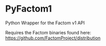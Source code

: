 # PyFactom1
Python Wrapper for the Factom v1 API

Requires the Factom binaries found here: https://github.com/FactomProject/distribution


